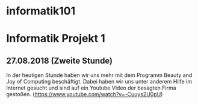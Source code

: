 # informatik101

# Informatik Projekt 1
## 27.08.2018 (Zweite Stunde)

In der heutigen Stunde haben wir uns mehr mit dem Programm Beauty and Joy of Computing beschäftigt.
Dabei haben wir uns unter anderem Hilfe im Internet gesucht und sind auf ein Youtube Video der besagten Firma gestoßen. 
(https://www.youtube.com/watch?v=-Cuuys2U0pU)
